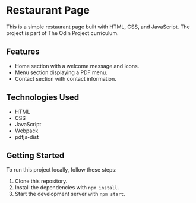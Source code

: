 # Restaurant Page

This is a simple restaurant page built with HTML, CSS, and JavaScript. The project is part of The Odin Project curriculum.

## Features

- Home section with a welcome message and icons.
- Menu section displaying a PDF menu.
- Contact section with contact information.

## Technologies Used

- HTML
- CSS
- JavaScript
- Webpack
- pdfjs-dist

## Getting Started

To run this project locally, follow these steps:

1. Clone this repository.
2. Install the dependencies with `npm install`.
3. Start the development server with `npm start`.

